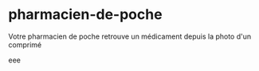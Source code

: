 # pharmacien-de-poche
Votre pharmacien de poche retrouve un médicament depuis la photo d'un comprimé

eee
